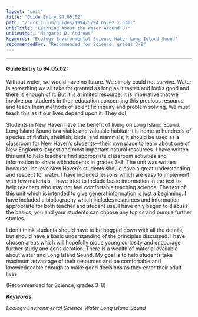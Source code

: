 ```yaml
---
layout: "unit"
title: "Guide Entry 94.05.02"
path: "/curriculum/guides/1994/5/94.05.02.x.html"
unitTitle: "Learning About the Water Around Us"
unitAuthor: "Margaret D. Andrews"
keywords: "Ecology Environmental Science Water Long Island Sound"
recommendedFor: "Recommended for Science, grades 3-8"
---
```

<body>
<hr/>
 <h4>
  Guide Entry to 94.05.02:
 </h4>
 Without water, we would have no future. We simply could not survive. Water is something we all take for granted as long as it tastes and looks good and there is enough of it. But it is a limited resource. It is imperative that we involve our students in their education concerning this precious resource and teach them methods of scientific inquiry and problem solving. We must teach this as if our lives depend upon it. They do!
 <p>
  Students in New Haven have the benefit of living on Long Island Sound. Long Island Sound is a viable and valuable habitat; it is home to hundreds of species of finfish, shellfish, birds, and mammals; it should be used as a classroom for New Haven’s students—their own place to learn about one of New England’s largest and most important natural resources. I have written this unit to help teachers find appropriate classroom activities and information to share with students in grades 3-8. The unit was written because I believe New Haven’s students should have a great understanding and respect for water. I have included lessons which are easy to implement with few materials. I have tried to include basic information in the text to help teachers who may not feel comfortable teaching science. The text of this unit which is intended to give general information is just a beginning. I have included a bibliography which includes resources and information appropriate for both teacher and student use. I have only begun to discuss the basics; you and your students can choose any topics and pursue further studies.
 </p>
 <p>
  I don’t think students should have to be bogged down with all the details, but should have a basic understanding of the principles discussed. I have chosen areas which will hopefully pique young curiosity and encourage further study and consideration. There is a wealth of material available about water and Long Island Sound. My goal is to help students take maximum advantage of their resources and be comfortable and knowledgeable enough to make good decisions as they enter their adult lives.
 </p>
 <p>
  (Recommended for Science, grades 3-8)
 </p>
<p>
  <b>
   <i>
    Keywords
   </i>
  </b>
  <br/>
 </p>
 <p>
  <i>
   Ecology Environmental Science Water Long Island Sound
  </i>
 </p>

</body>